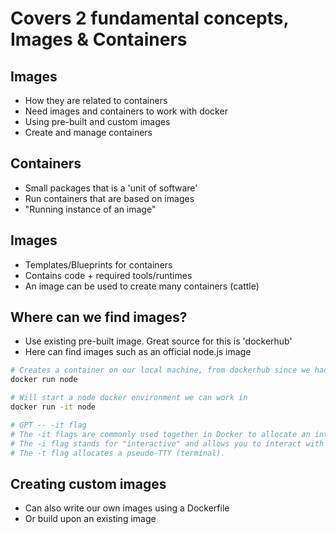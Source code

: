 # Covers 2 fundamental concepts, Images & Containers

## Images
- How they are related to containers
- Need images and containers to work with docker
- Using pre-built and custom images
- Create and manage containers

## Containers
- Small packages that is a 'unit of software'
- Run containers that are based on images
- "Running instance of an image"

## Images
- Templates/Blueprints for containers
- Contains code + required tools/runtimes
- An image can be used to create many containers (cattle)

## Where can we find images?
- Use existing pre-built image. Great source for this is 'dockerhub'
- Here can find images such as an official node.js image

```bash
# Creates a container on our local machine, from dockerhub since we had no local 'node' image
docker run node

# Will start a node docker environment we can work in
docker run -it node

# GPT -- -it flag
# The -it flags are commonly used together in Docker to allocate an interactive terminal within the container. Here's what each flag does:
# The -i flag stands for "interactive" and allows you to interact with the container by providing an open stdin.
# The -t flag allocates a pseudo-TTY (terminal).
```

## Creating custom images
- Can also write our own images using a Dockerfile
- Or build upon an existing image